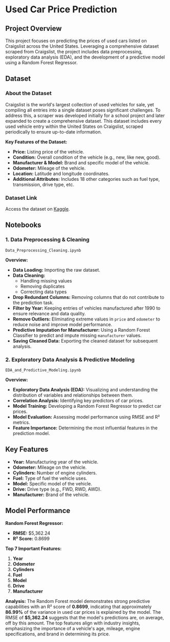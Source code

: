 # Used Car Price Prediction

## Project Overview

This project focuses on predicting the prices of used cars listed on Craigslist across the United States. Leveraging a comprehensive dataset scraped from Craigslist, the project includes data preprocessing, exploratory data analysis (EDA), and the development of a predictive model using a Random Forest Regressor.

## Dataset

### About the Dataset

Craigslist is the world's largest collection of used vehicles for sale, yet compiling all entries into a single dataset poses significant challenges. To address this, a scraper was developed initially for a school project and later expanded to create a comprehensive dataset. This dataset includes every used vehicle entry within the United States on Craigslist, scraped periodically to ensure up-to-date information.

**Key Features of the Dataset:**
- **Price:** Listing price of the vehicle.
- **Condition:** Overall condition of the vehicle (e.g., new, like new, good).
- **Manufacturer & Model:** Brand and specific model of the vehicle.
- **Odometer:** Mileage of the vehicle.
- **Location:** Latitude and longitude coordinates.
- **Additional Attributes:** Includes 18 other categories such as fuel type, transmission, drive type, etc.

### Dataset Link

Access the dataset on [Kaggle](https://www.kaggle.com/datasets/austinreese/craigslist-carstrucks-data/data).

## Notebooks

### 1. Data Preprocessing & Cleaning

`Data_Preprocessing_Cleaning.ipynb`

**Overview:**
- **Data Loading:** Importing the raw dataset.
- **Data Cleaning:**
  - Handling missing values
  - Removing duplicates
  - Correcting data types
- **Drop Redundant Columns:** Removing columns that do not contribute to the prediction task.
- **Filter by Year:** Keeping entries of vehicles manufactured after 1990 to ensure relevance and data quality.
- **Remove Outliers:** Eliminating extreme values in `price` and `odometer` to reduce noise and improve model performance.
- **Predictive Imputation for Manufacturer:** Using a Random Forest Classifier to predict and impute missing `manufacturer` values.
- **Saving Cleaned Data:** Exporting the cleaned dataset for subsequent analysis.

### 2. Exploratory Data Analysis & Predictive Modeling

`EDA_and_Predictive_Modeling.ipynb`

**Overview:**
- **Exploratory Data Analysis (EDA):** Visualizing and understanding the distribution of variables and relationships between them.
- **Correlation Analysis:** Identifying key predictors of car prices.
- **Model Training:** Developing a Random Forest Regressor to predict car prices.
- **Model Evaluation:** Assessing model performance using RMSE and R² metrics.
- **Feature Importance:** Determining the most influential features in the prediction model.

## Key Features

- **Year:** Manufacturing year of the vehicle.
- **Odometer:** Mileage on the vehicle.
- **Cylinders:** Number of engine cylinders.
- **Fuel:** Type of fuel the vehicle uses.
- **Model:** Specific model of the vehicle.
- **Drive:** Drive type (e.g., FWD, RWD, AWD).
- **Manufacturer:** Brand of the vehicle.

## Model Performance

**Random Forest Regressor:**
- **RMSE:** \$5,362.24
- **R² Score:** 0.8699

**Top 7 Important Features:**
1. **Year**
2. **Odometer**
3. **Cylinders**
4. **Fuel**
5. **Model**
6. **Drive**
7. **Manufacturer**

**Analysis:**
The Random Forest model demonstrates strong predictive capabilities with an R² score of **0.8699**, indicating that approximately **86.99%** of the variance in used car prices is explained by the model. The RMSE of **\$5,362.24** suggests that the model's predictions are, on average, off by this amount. The top features align with industry insights, emphasizing the importance of a vehicle's age, mileage, engine specifications, and brand in determining its price.
